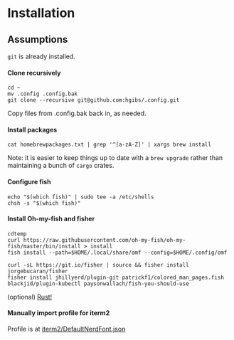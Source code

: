 # Installation

## Assumptions
`git` is already installed.

#### Clone recursively
```
cd ~
mv .config .config.bak
git clone --recursive git@github.com:hgibs/.config.git
```

Copy files from .config.bak back in, as needed.

#### Install packages

```
cat homebrewpackages.txt | grep '^[a-zA-Z]' | xargs brew install
```

Note: it is easier to keep things up to date with a `brew upgrade` rather than maintaining a bunch of `cargo` crates.

#### Configure fish
```
echo "$(which fish)" | sudo tee -a /etc/shells
chsh -s "$(which fish)"
```

#### Install Oh-my-fish and fisher
```
cdtemp
curl https://raw.githubusercontent.com/oh-my-fish/oh-my-fish/master/bin/install > install
fish install --path=$HOME/.local/share/omf --config=$HOME/.config/omf

curl -sL https://git.io/fisher | source && fisher install jorgebucaran/fisher
fisher install jhillyerd/plugin-git patrickf1/colored_man_pages.fish blackjid/plugin-kubectl paysonwallach/fish-you-should-use
```

(optional) [Rust!](https://www.rust-lang.org/tools/install) 

#### Manually import profile for iterm2

Profile is at [iterm2/DefaultNerdFont.json](iterm2/DefaultNerdFont.json)

